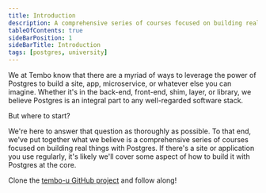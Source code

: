```yaml
---
title: Introduction
description: A comprehensive series of courses focused on building real things with Postgres
tableOfContents: true
sideBarPosition: 1
sideBarTitle: Introduction
tags: [postgres, university]
---
```


We at Tembo know that there are a myriad of ways to leverage the power of Postgres to build a site, app, microservice, or whatever else you can imagine. Whether it's in the back-end, front-end, shim, layer, or library, we believe Postgres is an integral part to any well-regarded software stack.

But where to start?

We're here to answer that question as thoroughly as possible. To that end, we've put together what we believe is a comprehensive series of courses focused on building real things with Postgres. If there's a site or application you use regularly, it's likely we'll cover some aspect of how to build it with Postgres at the core.

Clone the [tembo-u GitHub project](https://github.com/tembo-io/tembo-u) and follow along!
